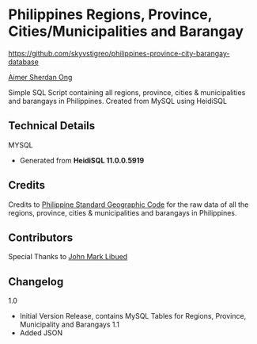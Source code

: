 Philippines Regions, Province, Cities/Municipalities and Barangay
===============================
https://github.com/skyvstigreo/philippines-province-city-barangay-database

[Aimer Sherdan Ong](https://www.facebook.com/skyvsaimii/)

Simple SQL Script containing all regions, province, cities & municipalities and barangays in Philippines. Created from MySQL using HeidiSQL

Technical Details
-----------------

MYSQL
* Generated from **HeidiSQL 11.0.0.5919**

Credits
-------
Credits to [Philippine Standard Geographic Code](https://psa.gov.ph/classification/psgc/) for the raw data of all the regions, province, cities & municipalities and barangays in Philippines.

Contributors
-------
Special Thanks to [John Mark Libued](https://www.facebook.com/johnmark.libued)

Changelog
---------
1.0
* Initial Version Release, contains MySQL Tables for Regions, Province, Municipality and Barangays
1.1
* Added JSON

